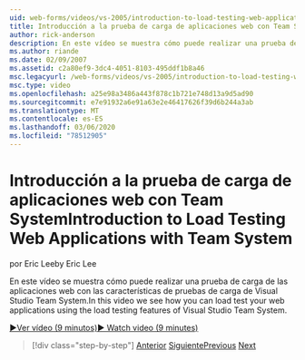 ```yaml
---
uid: web-forms/videos/vs-2005/introduction-to-load-testing-web-applications-with-team-system
title: Introducción a la prueba de carga de aplicaciones web con Team System | Microsoft Docs
author: rick-anderson
description: En este vídeo se muestra cómo puede realizar una prueba de carga de las aplicaciones web con las características de pruebas de carga de Visual Studio Team System.
ms.author: riande
ms.date: 02/09/2007
ms.assetid: c2a80ef9-3dc4-4051-8103-495ddf1b8a46
msc.legacyurl: /web-forms/videos/vs-2005/introduction-to-load-testing-web-applications-with-team-system
msc.type: video
ms.openlocfilehash: a25e98a3486a443f878c1b721e748d13a9d5ad90
ms.sourcegitcommit: e7e91932a6e91a63e2e46417626f39d6b244a3ab
ms.translationtype: MT
ms.contentlocale: es-ES
ms.lasthandoff: 03/06/2020
ms.locfileid: "78512905"
---
```

# <a name="introduction-to-load-testing-web-applications-with-team-system"></a><span data-ttu-id="992b5-103">Introducción a la prueba de carga de aplicaciones web con Team System</span><span class="sxs-lookup"><span data-stu-id="992b5-103">Introduction to Load Testing Web Applications with Team System</span></span>

<span data-ttu-id="992b5-104">por Eric Lee</span><span class="sxs-lookup"><span data-stu-id="992b5-104">by Eric Lee</span></span>

<span data-ttu-id="992b5-105">En este vídeo se muestra cómo puede realizar una prueba de carga de las aplicaciones web con las características de pruebas de carga de Visual Studio Team System.</span><span class="sxs-lookup"><span data-stu-id="992b5-105">In this video we see how you can load test your web applications using the load testing features of Visual Studio Team System.</span></span>

[<span data-ttu-id="992b5-106">&#9654;Ver vídeo (9 minutos)</span><span class="sxs-lookup"><span data-stu-id="992b5-106">&#9654; Watch video (9 minutes)</span></span>](https://channel9.msdn.com/Blogs/ASP-NET-Site-Videos/introduction-to-load-testing-web-applications-with-team-system)

> [!div class="step-by-step"]
> <span data-ttu-id="992b5-107">[Anterior](introduction-to-testing-web-applications-with-team-system.md)
> [Siguiente](introduction-to-manual-testing-with-team-system.md)</span><span class="sxs-lookup"><span data-stu-id="992b5-107">[Previous](introduction-to-testing-web-applications-with-team-system.md)
[Next](introduction-to-manual-testing-with-team-system.md)</span></span>

